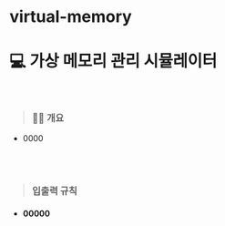 # virtual-memory

# 💻 가상 메모리 관리 시뮬레이터
<br/>

> ### 💁🏻 개요
* 0000

<br/>
<br/>


> ### 입출력 규칙
* #### 00000
